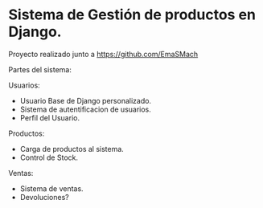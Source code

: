 # Sistema de Gestión de productos en Django.

Proyecto realizado junto a https://github.com/EmaSMach

Partes del sistema:

Usuarios:
- Usuario Base de Django personalizado.
- Sistema de autentificacion de usuarios.
- Perfil del Usuario.

Productos:
- Carga de productos al sistema.
- Control de Stock.

Ventas:
- Sistema de ventas.
- Devoluciones?
